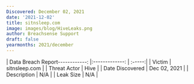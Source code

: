 ```yaml
---
Discovered: December 02, 2021
date: '2021-12-02'
title: sitnsleep.com
image: images/blog/HiveLeaks.png
author: Breachsense Support
draft: false
yearmonths: 2021/december
---
```


| Data Breach Report------------:   |:-------------:    | :-----:|
| Victim    | sitnsleep.com      | 
| Threat Actor    | Hive      | 
| Date Discovered    | Dec 02, 2021      | 
| Description    | N/A      | 
| Leak Size    | N/A      | 

